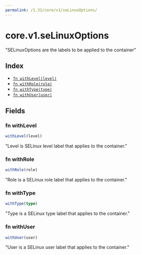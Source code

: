 ```yaml
---
permalink: /1.31/core/v1/seLinuxOptions/
---
```


# core.v1.seLinuxOptions

"SELinuxOptions are the labels to be applied to the container"

## Index

* [`fn withLevel(level)`](#fn-withlevel)
* [`fn withRole(role)`](#fn-withrole)
* [`fn withType(type)`](#fn-withtype)
* [`fn withUser(user)`](#fn-withuser)

## Fields

### fn withLevel

```ts
withLevel(level)
```

"Level is SELinux level label that applies to the container."

### fn withRole

```ts
withRole(role)
```

"Role is a SELinux role label that applies to the container."

### fn withType

```ts
withType(type)
```

"Type is a SELinux type label that applies to the container."

### fn withUser

```ts
withUser(user)
```

"User is a SELinux user label that applies to the container."